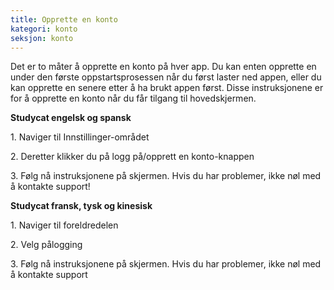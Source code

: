 ```yaml
---
title: Opprette en konto
kategori: konto
seksjon: konto
---
```

Det er to måter å opprette en konto på hver app. Du kan enten opprette en under den første oppstartsprosessen når du først laster ned appen, eller du kan opprette en senere etter å ha brukt appen først. Disse instruksjonene er for å opprette en konto når du får tilgang til hovedskjermen.


**Studycat engelsk og spansk**


1\. Naviger til Innstillinger-området 


2\. Deretter klikker du på logg på/opprett en konto-knappen


3\. Følg nå instruksjonene på skjermen. Hvis du har problemer, ikke nøl med å kontakte support!


**Studycat fransk, tysk og kinesisk**


1\. Naviger til foreldredelen 


2\. Velg pålogging


3\. Følg nå instruksjonene på skjermen. Hvis du har problemer, ikke nøl med å kontakte support